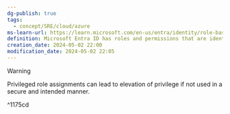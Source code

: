 ```yaml
---
dg-publish: true
tags:
  - concept/SRE/cloud/azure
ms-learn-url: https://learn.microsoft.com/en-us/entra/identity/role-based-access-control/privileged-roles-permissions?tabs=admin-center
definition: Microsoft Entra ID has roles and permissions that are identified as privileged. These roles and permissions can be used to delegate management of directory resources to other users, modify credentials, authentication or authorization policies, or access restricted data.
creation_date: 2024-05-02 22:00
modification_date: 2024-05-02 22:05
---
```


> [!warning] 
> Privileged role assignments can lead to elevation of privilege if not used in a secure and intended manner.

^1175cd

